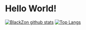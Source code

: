 # Hello World!
[![BlackZon github stats](https://github-readme-stats.vercel.app/api?username=BlackZon77&show_icons=true&theme=ayu-mirage)](https://github.com/anuraghazra/github-readme-stats) 
[![Top Langs](https://github-readme-stats.vercel.app/api/top-langs/?username=BlackZon77&layout=compact&show_icons=true&theme=ayu-mirage)](https://github.com/anuraghazra/github-readme-stats)
